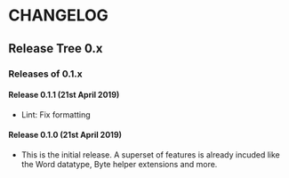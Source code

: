 # CHANGELOG

## Release Tree 0.x

### Releases of 0.1.x

#### Release 0.1.1 (21st April 2019)

* Lint: Fix formatting

#### Release 0.1.0 (21st April 2019)

* This is the initial release. A superset of features is already incuded like the Word datatype, Byte helper extensions and more.
